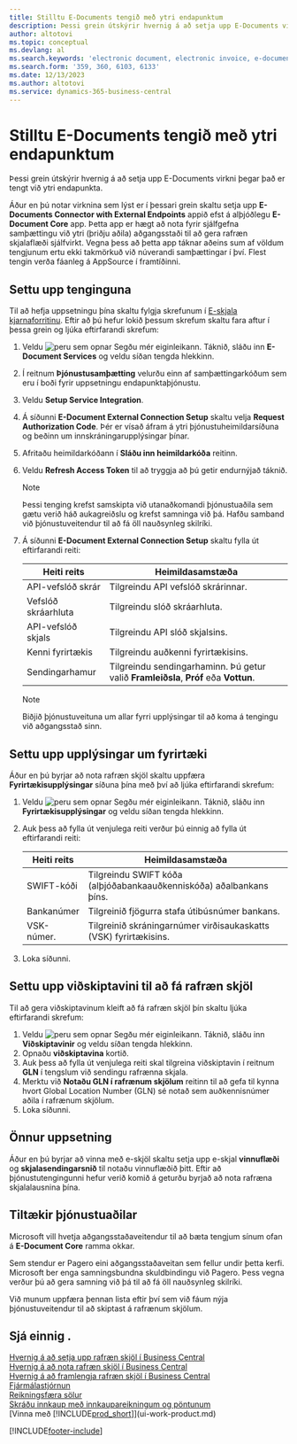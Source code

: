 ```yaml
---
title: Stilltu E-Documents tengið með ytri endapunktum
description: Þessi grein útskýrir hvernig á að setja upp E-Documents virkni þegar það er tengt við ytri endapunkta.
author: altotovi
ms.topic: conceptual
ms.devlang: al
ms.search.keywords: 'electronic document, electronic invoice, e-document, e-invoice, access-point, endpoint'
ms.search.form: '359, 360, 6103, 6133'
ms.date: 12/13/2023
ms.author: altotovi
ms.service: dynamics-365-business-central
---
```


# <a name="set-the-e-documents-connector-with-external-endpoints"></a>Stilltu E-Documents tengið með ytri endapunktum

Þessi grein útskýrir hvernig á að setja upp E-Documents virkni þegar það er tengt við ytri endapunkta.

Áður en þú notar virknina sem lýst er í þessari grein skaltu setja upp **E-Documents Connector with External Endpoints** appið efst á alþjóðlegu **E- Document Core** app. Þetta app er hægt að nota fyrir sjálfgefna samþættingu við ytri (þriðju aðila) aðgangsstaði til að gera rafræn skjalaflæði sjálfvirkt. Vegna þess að þetta app táknar aðeins sum af völdum tengjunum ertu ekki takmörkuð við núverandi samþættingar í því. Flest tengin verða fáanleg á AppSource í framtíðinni.

## <a name="set-up-the-connection"></a>Settu upp tenginguna

Til að hefja uppsetningu þína skaltu fylgja skrefunum í [E-skjala kjarnaforritinu](finance-how-setup-edocuments.md). Eftir að þú hefur lokið þessum skrefum skaltu fara aftur í þessa grein og ljúka eftirfarandi skrefum:

1. Veldu ![peru sem opnar Segðu mér eiginleikann.](media/ui-search/search_small.png "Segðu mér hvað þú vilt gera") Táknið, sláðu inn **E-Document Services** og veldu síðan tengda hlekkinn.
2. Í reitnum **Þjónustusamþætting** velurðu einn af samþættingarkóðum sem eru í boði fyrir uppsetningu endapunktaþjónustu.
3. Veldu **Setup Service Integration**.
4. Á síðunni **E-Document External Connection Setup**  skaltu velja **Request Authorization Code**. Þér er vísað áfram á ytri þjónustuheimildarsíðuna og beðinn um innskráningarupplýsingar þínar.
5. Afritaðu heimildarkóðann í **Sláðu inn heimildarkóða** reitinn.
6. Veldu **Refresh Access Token** til að tryggja að þú getir endurnýjað táknið.

    > [!NOTE]
    > Þessi tenging krefst samskipta við utanaðkomandi þjónustuaðila sem gætu verið háð aukagreiðslu og krefst samninga við þá. Hafðu samband við þjónustuveitendur til að fá öll nauðsynleg skilríki.

7. Á síðunni **E-Document External Connection Setup**  skaltu fylla út eftirfarandi reiti:

    | Heiti reits | Heimildasamstæða |
    |---|---|
    | API-vefslóð skrár | Tilgreindu API vefslóð skrárinnar. |
    | Vefslóð skráarhluta | Tilgreindu slóð skráarhluta. |
    | API-vefslóð skjals | Tilgreindu API slóð skjalsins. |
    | Kenni fyrirtækis | Tilgreindu auðkenni fyrirtækisins. |
    | Sendingarhamur | Tilgreindu sendingarhaminn. Þú getur valið **Framleiðsla**, **Próf** eða **Vottun**. |

    > [!NOTE]
    > Biðjið þjónustuveituna um allar fyrri upplýsingar til að koma á tengingu við aðgangsstað sinn.

## <a name="set-up-company-information"></a>Settu upp upplýsingar um fyrirtæki

Áður en þú byrjar að nota rafræn skjöl skaltu uppfæra **Fyrirtækisupplýsingar** síðuna þína með því að ljúka eftirfarandi skrefum:

1. Veldu ![peru sem opnar Segðu mér eiginleikann.](media/ui-search/search_small.png "Segðu mér hvað þú vilt gera") Táknið, sláðu inn **Fyrirtækisupplýsingar** og veldu síðan tengda hlekkinn.
2. Auk þess að fylla út venjulega reiti verður þú einnig að fylla út eftirfarandi reiti:

    | Heiti reits | Heimildasamstæða |
    |---|---|
    | SWIFT-kóði | Tilgreindu SWIFT kóða (alþjóðabankaauðkenniskóða) aðalbankans þíns. |
    | Bankanúmer | Tilgreinið fjögurra stafa útibúsnúmer bankans. |
    | VSK-númer. | Tilgreinið skráningarnúmer virðisaukaskatts (VSK) fyrirtækisins. |

3. Loka síðunni.

## <a name="set-up-customers-to-receive-e-documents"></a>Settu upp viðskiptavini til að fá rafræn skjöl

Til að gera viðskiptavinum kleift að fá rafræn skjöl þín skaltu ljúka eftirfarandi skrefum:

1. Veldu ![peru sem opnar Segðu mér eiginleikann.](media/ui-search/search_small.png "Segðu mér hvað þú vilt gera") Táknið, sláðu inn **Viðskiptavinir** og veldu síðan tengda hlekkinn.
2. Opnaðu **viðskiptavina** kortið.
3. Auk þess að fylla út venjulega reiti skal tilgreina viðskiptavin í reitnum **GLN**  í tengslum við sendingu rafrænna skjala.
4. Merktu við **Notaðu GLN í rafrænum skjölum** reitinn til að gefa til kynna hvort Global Location Number (GLN) sé notað sem auðkennisnúmer aðila í rafrænum skjölum.
5. Loka síðunni.

## <a name="other-setup"></a>Önnur uppsetning

Áður en þú byrjar að vinna með e-skjöl skaltu setja upp e-skjal **vinnuflæði** og **skjalasendingarsnið** til notaðu vinnuflæðið þitt. Eftir að þjónustutengingunni hefur verið komið á geturðu byrjað að nota rafræna skjalalausnina þína.

## <a name="available-service-providers"></a>Tiltækir þjónustuaðilar

Microsoft vill hvetja aðgangsstaðaveitendur til að bæta tengjum sínum ofan á **E-Document Core** ramma okkar.

Sem stendur er Pagero eini aðgangsstaðaveitan sem fellur undir þetta kerfi. Microsoft ber enga samningsbundna skuldbindingu við Pagero. Þess vegna verður þú að gera samning við þá til að fá öll nauðsynleg skilríki.

Við munum uppfæra þennan lista eftir því sem við fáum nýja þjónustuveitendur til að skiptast á rafrænum skjölum.

## <a name="see-also"></a>Sjá einnig .

[Hvernig á að setja upp rafræn skjöl í Business Central](finance-how-setup-edocuments.md)  
[Hvernig á að nota rafræn skjöl í Business Central](finance-how-use-edocuments.md)  
[Hvernig á að framlengja rafræn skjöl í Business Central](/dynamics365/business-central/dev-itpro/developer/devenv-extend-edocuments)  
[Fjármálastjórnun](finance.md)  
[Reikningsfæra sölur](sales-how-invoice-sales.md)  
[Skráðu innkaup með innkaupareikningum og pöntunum](purchasing-how-record-purchases.md)  
[Vinna með [!INCLUDE[prod_short](includes/prod_short.md)]](ui-work-product.md)

[!INCLUDE[footer-include](includes/footer-banner.md)]
